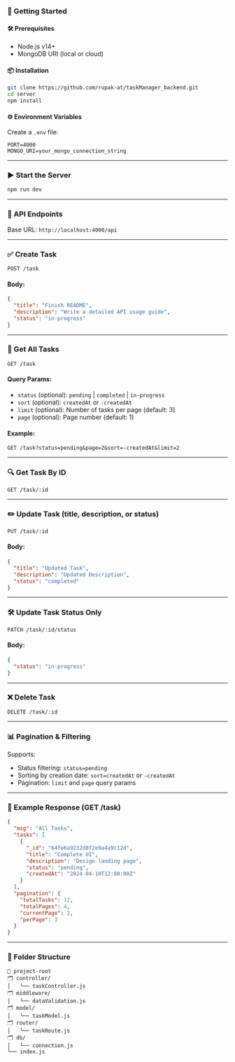 ### 🚀 Getting Started

#### 🛠️ Prerequisites
- Node.js v14+
- MongoDB URI (local or cloud)

#### 📦 Installation

```bash
git clone https://github.com/rupak-at/taskManager_backend.git
cd server
npm install
```

#### ⚙️ Environment Variables

Create a `.env` file:

```
PORT=4000
MONGO_URI=your_mongo_connection_string
```

---

### ▶️ Start the Server

```bash
npm run dev
```

---

### 🧠 API Endpoints

Base URL: `http://localhost:4000/api`

---

### ✅ Create Task

`POST /task`

#### Body:
```json
{
  "title": "Finish README",
  "description": "Write a detailed API usage guide",
  "status": "in-progress"
}
```

---

### 📅 Get All Tasks

`GET /task`

#### Query Params:
- `status` (optional): `pending` | `completed` | `in-progress`
- `sort` (optional): `createdAt` or `-createdAt`
- `limit` (optional): Number of tasks per page (default: 3)
- `page` (optional): Page number (default: 1)

#### Example:
```
GET /task?status=pending&page=2&sort=-createdAt&limit=2
```

---

### 🔍 Get Task By ID

`GET /task/:id`

---

### ✏️ Update Task (title, description, or status)

`PUT /task/:id`

#### Body:
```json
{
  "title": "Updated Task",
  "description": "Updated Description",
  "status": "completed"
}
```

---

### 🛠 Update Task Status Only

`PATCH /task/:id/status`

#### Body:
```json
{
  "status": "in-progress"
}
```

---

### ❌ Delete Task

`DELETE /task/:id`

---

### 📊 Pagination & Filtering

Supports:
- Status filtering: `status=pending`
- Sorting by creation date: `sort=createdAt` or `-createdAt`
- Pagination: `limit` and `page` query params

---

### 🧺 Example Response (GET /task)

```json
{
  "msg": "All Tasks",
  "tasks": [
    {
      "_id": "64fe6a9232d8f2e9a4a9c12d",
      "title": "Complete UI",
      "description": "Design landing page",
      "status": "pending",
      "createdAt": "2024-04-10T12:00:00Z"
    }
  ],
  "pagination": {
    "totalTasks": 12,
    "totalPages": 4,
    "currentPage": 2,
    "perPage": 3
  }
}
```

---

### 📁 Folder Structure
```
📆 project-root
🗂️ controller/
│   └── taskController.js
🗂️ middleware/
│   └── dataValidation.js
🗂️ model/
│   └── taskModel.js
🗂️ router/
│   └── taskRoute.js
🗂️ db/
│   └── connection.js
└── index.js
```



